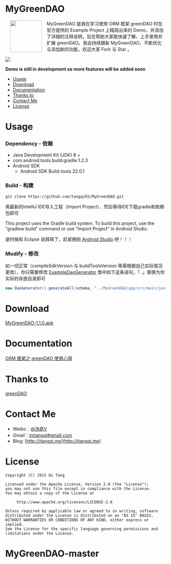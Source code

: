 MyGreenDAO
==========

<p>
<img src="http://7xikfc.com1.z0.glb.clouddn.com/gr_logo.png" width="100px" height="100px" align="left" hspace="15px" />
MyGreenDAO 是我在学习使用 ORM 框架 greenDAO 时在官方提供的 Example Project 上精简出来的 Demo，并添加了详细的注释说明，旨在帮助大家能快速了解、上手使用并扩展 greenDAO。我会持续跟新 MyGreenDAO，不断优化与添加新的功能，欢迎大家 Fork 与 Star 。                                      
</p>       

![](http://7xikfc.com1.z0.glb.clouddn.com/mygreendao-1.1.gif)                                                                 

**Demo is still in development so more features will be added soon**

  - [Usage](#usage)
  - [Download](#download)
  - [Documentation](#documentation)
  - [Thanks to](#thanks-to)
  - [Contact Me](#contact-me)
  - [License](#license)

# Usage

### Dependency - 依赖
  - Java Development Kit (JDK) 8 +
  - com.android.tools.build:gradle:1.2.3
  - Android SDK
    - Android SDK Build-tools 22.0.1


### Build - 构建

    git clone https://github.com/tangqi92/MyGreenDAO.git

用最新的IntelliJ IDE导入工程（Import Project），然后等待IDE下载gradle和依赖包即可

This project uses the Gradle build system. To build this project, use the "gradlew build" command or use "Import Project" in Android Studio.

是时候和 Eclipse 说拜拜了，赶紧拥抱 [Android Studio](https://developer.android.com/sdk/index.html) 吧！！！

### Modify - 修改

如一切正常（compileSdkVersion 与 buildToolsVersion 等需根据自己实际情况更改），你只需要修改 [ExampleDaoGenerator](https://github.com/tangqi92/MyGreenDAO/blob/master/daoexamplegenerator/src/main/java/me/itangqi/ExampleDaoGenerator.java) 类中如下这条语句，「..」替换为你实际的存放目录即可   

```java
new DaoGenerator().generateAll(schema, "../MyGreenDAO/app/src/main/java-gen");
```  

# Download
[MyGreenDAO-1.1.0.apk](https://s3.amazonaws.com/github-cloud/releases/39712109/de1dc75a-3854-11e5-872a-f2696e256c4b.apk?response-content-disposition=attachment%3B%20filename%3Dapp-release-unsigned.apk&response-content-type=application/vnd.android.package-archive&AWSAccessKeyId=AKIAISTNZFOVBIJMK3TQ&Expires=1438408589&Signature=kubXYNa9kfWODqDhAVwxU9tNInk%3D)

# Documentation

[ORM 框架之 greenDAO 使用心得](http://itangqi.me/android/using-greendao-experience/)  

# Thanks to

[greenDAO](https://github.com/greenrobot/greenDAO)  

# Contact Me

- Weibo：[@汤奇V](http://weibo.com/qiktang)
- Gmail：[imtangqi#gmail.com](mailto:imtangqi@gmail.com "欢迎与我联系")
- Blog: [http://itangqi.me](http://itangqi.me)  

# License


    Copyright (C) 2015 Qi Tang

    Licensed under the Apache License, Version 2.0 (the "License");
    you may not use this file except in compliance with the License.
    You may obtain a copy of the License at

         http://www.apache.org/licenses/LICENSE-2.0

    Unless required by applicable law or agreed to in writing, software
    distributed under the License is distributed on an "AS IS" BASIS,
    WITHOUT WARRANTIES OR CONDITIONS OF ANY KIND, either express or implied.
    See the License for the specific language governing permissions and
    limitations under the License.
# MyGreenDAO-master
